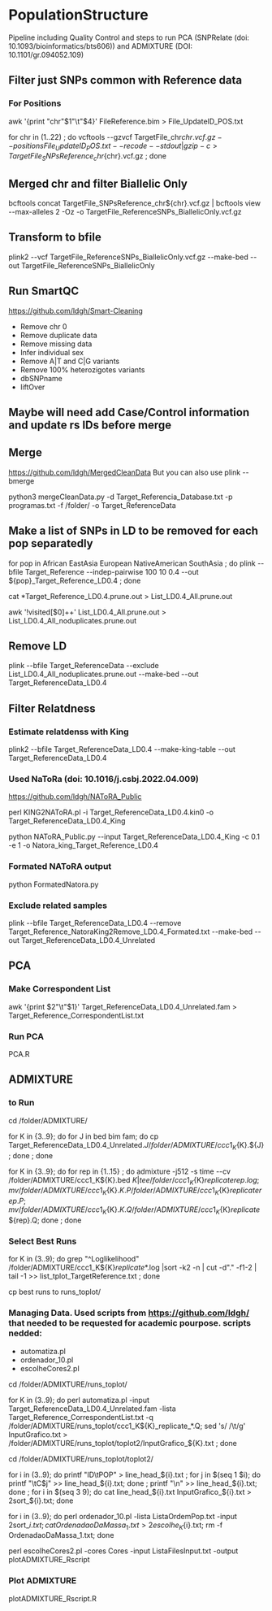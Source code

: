 # PopulationStructure
Pipeline including Quality Control and steps to run PCA (SNPRelate (doi: 10.1093/bioinformatics/bts606)) and ADMIXTURE (DOI: 10.1101/gr.094052.109)

## Filter just SNPs common with  Reference data
### For Positions
awk '{print "chr"$1"\t"$4}' FileReference.bim > File_UpdateID_POS.txt
 
for chr in (1..22) ; do  vcftools --gzvcf TargetFile_chr${chr}.vcf.gz --positions File_UpdateID_POS.txt --recode --stdout | gzip -c > TargetFile_SNPsReference_chr${chr}.vcf.gz ; done

## Merged chr and filter Biallelic Only

bcftools concat TargetFile_SNPsReference_chr${chr}.vcf.gz  | bcftools view --max-alleles 2 -Oz -o TargetFile_ReferenceSNPs_BiallelicOnly.vcf.gz

## Transform to bfile
plink2 --vcf TargetFile_ReferenceSNPs_BiallelicOnly.vcf.gz --make-bed --out TargetFile_ReferenceSNPs_BiallelicOnly

## Run SmartQC
https://github.com/ldgh/Smart-Cleaning
- Remove chr 0
- Remove duplicate data
- Remove missing data
- Infer individual sex
- Remove A|T and C|G variants
- Remove 100% heterozigotes variants
- dbSNPname
- liftOver

## Maybe will need add Case/Control information and update rs IDs before merge

## Merge
https://github.com/ldgh/MergedCleanData
But you can also use plink --bmerge

python3 mergeCleanData.py -d Target_Referencia_Database.txt -p programas.txt -f /folder/ -o Target_ReferenceData

## Make a list of SNPs in LD to be removed for each pop separatedly
for pop in African EastAsia European NativeAmerican SouthAsia ; do plink --bfile Target_Reference --indep-pairwise 100 10 0.4 --out ${pop}_Target_Reference_LD0.4 ; done

cat *Target_Reference_LD0.4.prune.out > List_LD0.4_All.prune.out

awk '!visited[$0]++' List_LD0.4_All.prune.out > List_LD0.4_All_noduplicates.prune.out

## Remove LD
plink --bfile Target_ReferenceData  --exclude List_LD0.4_All_noduplicates.prune.out --make-bed --out Target_ReferenceData_LD0.4

## Filter Relatdness

### Estimate relatdenss with King
plink2 --bfile Target_ReferenceData_LD0.4 --make-king-table --out Target_ReferenceData_LD0.4

### Used NaToRa (doi: 10.1016/j.csbj.2022.04.009)
https://github.com/ldgh/NAToRA_Public

perl KING2NAToRA.pl -i Target_ReferenceData_LD0.4.kin0 -o Target_ReferenceData_LD0.4_King

python NAToRA_Public.py --input Target_ReferenceData_LD0.4_King -c 0.1 -e 1 -o Natora_king_Target_Reference_LD0.4

### Formated NAToRA output
python FormatedNatora.py

### Exclude related samples
plink --bfile Target_ReferenceData_LD0.4 --remove Target_Reference_NatoraKing2Remove_LD0.4_Formated.txt --make-bed --out Target_ReferenceData_LD0.4_Unrelated

## PCA

### Make Correspondent List
awk '{print $2"\t"$1}' Target_ReferenceData_LD0.4_Unrelated.fam > Target_Reference_CorrespondentList.txt

### Run PCA
PCA.R 

## ADMIXTURE
### to Run
cd /folder/ADMIXTURE/

for K in {3..9}; do for J in bed bim fam; do cp Target_ReferenceData_LD0.4_Unrelated.${J} /folder/ADMIXTURE/ccc1_K${K}.${J}; done ; done

for K in {3..9}; do for rep in {1..15} ; do admixture -j512 -s time --cv /folder/ADMIXTURE/ccc1_K${K}.bed ${K} | tee /folder/ccc1_K${K}_replicate_${rep}.log; mv /folder/ADMIXTURE/ccc1_K${K}.${K}.P /folder/ADMIXTURE/ccc1_K${K}_replicate_${rep}.P ; mv /folder/ADMIXTURE/ccc1_K${K}.${K}.Q /folder/ADMIXTURE/ccc1_K${K}_replicate_${rep}.Q; done ; done


### Select Best Runs
for K in (3..9); do grep "^Loglikelihood" /folder/ADMIXTURE/ccc1_K${K}_replicate_*.log |sort -k2 -n | cut -d"." -f1-2 | tail -1 >> list_tplot_TargetReference.txt ; done

cp best runs to runs_toplot/

### Managing Data. Used scripts from https://github.com/ldgh/ that needed to be requested for academic pourpose. scripts nedded: 
- automatiza.pl
- ordenador_10.pl
- escolheCores2.pl

cd /folder/ADMIXTURE/runs_toplot/

for K in (3..9); do perl automatiza.pl -input Target_ReferenceData_LD0.4_Unrelated.fam -lista Target_Reference_CorrespondentList.txt -q /folder/ADMIXTURE/runs_toplot/ccc1_K${K}_replicate_*.Q; sed 's/ /\t/g' InputGrafico.txt > /folder/ADMIXTURE/runs_toplot/toplot2/InputGrafico_${K}.txt ; done

cd /folder/ADMIXTURE/runs_toplot/toplot2/

for i in (3..9); do printf "ID\tPOP" > line_head_${i}.txt ; for j in $(seq 1 $i); do printf "\tC$j" >> line_head_${i}.txt; done ; printf "\n" >> line_head_${i}.txt; done ; for i in $(seq 3 9); do cat line_head_${i}.txt InputGrafico_${i}.txt > 2sort_${i}.txt; done

for i in (3..9); do perl ordenador_10.pl -lista ListaOrdemPop.txt -input 2sort_${i}.txt; cat OrdenadaoDaMassa_1.txt > 2escolhe_K${i}.txt; rm -f OrdenadaoDaMassa_1.txt; done

perl escolheCores2.pl -cores Cores -input ListaFilesInput.txt -output plotADMIXTURE_Rscript

### Plot ADMIXTURE

plotADMIXTURE_Rscript.R

